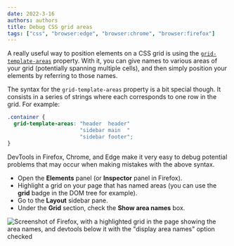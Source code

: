 ```yaml
---
date: 2022-3-16
authors: authors
title: Debug CSS grid areas
tags: ["css", "browser:edge", "browser:chrome", "browser:firefox"]
---
```

A really useful way to position elements on a CSS grid is using the [`grid-template-areas`](https://developer.mozilla.org/docs/Web/CSS/CSS_Grid_Layout/Grid_Template_Areas) property. With it, you can give names to various areas of your grid (potentially spanning multiple cells), and then simply position your elements by referring to those names.

The syntax for the `grid-template-areas` property is a bit special though. It consists in a series of strings where each corresponds to one row in the grid. For example:

```css
.container {
  grid-template-areas: "header  header"
                       "sidebar main  "
                       "sidebar footer";
}
```

DevTools in Firefox, Chrome, and Edge make it very easy to debug potential problems that may occur when making mistakes with the above syntax.

* Open the **Elements** panel (or **Inspector** panel in Firefox).
* Highlight a grid on your page that has named areas (you can use the **grid** badge in the DOM tree for example).
* Go to the **Layout** sidebar pane.
* Under the **Grid** section, check the **Show area names** box.

![Screenshot of Firefox, with a highlighted grid in the page showing the area names, and devtools below it with the "display area names" option checked](/assets/img/debug-grid-areas.png)

